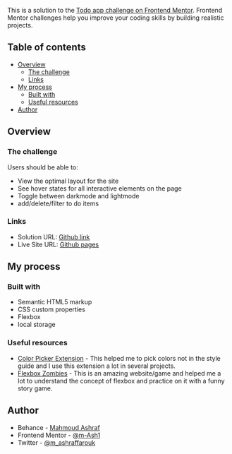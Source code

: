
This is a solution to the [Todo app challenge on Frontend Mentor](https://www.frontendmentor.io/challenges/todo-app-Su1_KokOW). Frontend Mentor challenges help you improve your coding skills by building realistic projects. 

## Table of contents

- [Overview](#overview)
  - [The challenge](#the-challenge)
  - [Links](#links)
- [My process](#my-process)
  - [Built with](#built-with)
  - [Useful resources](#useful-resources)
- [Author](#author)


## Overview

### The challenge

Users should be able to:

- View the optimal layout for the site 
- See hover states for all interactive elements on the page
- Toggle between darkmode and lightmode
- add/delete/filter to do items

### Links

- Solution URL: [Github link](https://github.com/m-Ash1/todo-app)
- Live Site URL: [Github pages](https://m-ash1.github.io/todo-app/)

## My process

### Built with

- Semantic HTML5 markup
- CSS custom properties
- Flexbox
- local storage


### Useful resources

- [Color Picker Extension](https://chrome.google.com/webstore/detail/colorpick-eyedropper/ohcpnigalekghcmgcdcenkpelffpdolg) - This helped me to pick colors not in the style guide and I use this extension a lot in several projects.
- [Flexbox Zombies](https://mastery.games/flexboxzombies/) - This is an amazing website/game and helped me a lot to understand the concept of flexbox and practice on it with a funny story game.

## Author

- Behance - [Mahmoud Ashraf](https://www.behance.net/m_ashraffarouk/)
- Frontend Mentor - [@m-Ash1](https://www.frontendmentor.io/profile/m-Ash1)
- Twitter - [@m_ashraffarouk](https://www.twitter.com/m_ashraffarouk)
